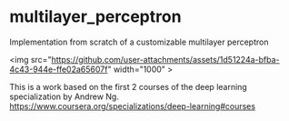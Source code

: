 # multilayer_perceptron
Implementation from scratch of a customizable multilayer perceptron

<img src="https://github.com/user-attachments/assets/1d51224a-bfba-4c43-944e-ffe02a65607f" width="1000" \>

This is a work based on the first 2 courses of the deep learning specialization by Andrew Ng.<br>
https://www.coursera.org/specializations/deep-learning#courses
